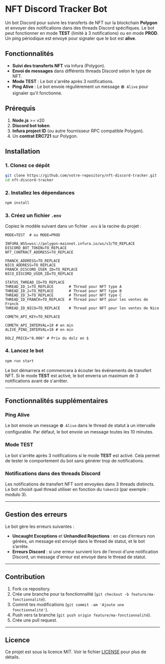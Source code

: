 # NFT Discord Tracker Bot

Un bot Discord pour suivre les transferts de NFT sur la blockchain **Polygon** et envoyer des notifications dans des threads Discord spécifiques. Le bot peut fonctionner en mode **TEST** (limité à 3 notifications) ou en mode **PROD**. Un ping périodique est envoyé pour signaler que le bot est **alive**.

## Fonctionnalités

- **Suivi des transferts NFT** via Infura (Polygon).
- **Envoi de messages** dans différents threads Discord selon le type de NFT.
- **Mode TEST** : Le bot s'arrête après 3 notifications.
- **Ping Alive** : Le bot envoie régulièrement un message `🟢 Alive` pour signaler qu’il fonctionne.

## Prérequis

1. **Node.js** >= v20
2. **Discord bot token**.
3. **Infura project ID** (ou autre fournisseur RPC compatible Polygon).
4. Un **contrat ERC721** sur Polygon.

## Installation

### 1. Clonez ce dépôt

```bash
git clone https://github.com/votre-repository/nft-discord-tracker.git
cd nft-discord-tracker
````

### 2. Installez les dépendances

```bash
npm install
```

### 3. Créez un fichier `.env`

Copiez le modèle suivant dans un fichier `.env` à la racine du projet :

```env
MODE=TEST  # ou MODE=PROD

INFURA_WSS=wss://polygon-mainnet.infura.io/ws/v3/TO_REPLACE
DISCORD_BOT_TOKEN=TO_REPLACE
NFT_CONTRACT_ADDRESS=TO_REPLACE

FRANCK_ADDRESS=TO_REPLACE
NICO_ADDRESS=TO_REPLACE
FRANCK_DISCORD_USER_ID=TO_REPLACE
NICO_DISCORD_USER_ID=TO_REPLACE

STATUS_THREAD_ID=TO_REPLACE
THREAD_ID_1=TO_REPLACE       # Thread pour NFT type A
THREAD_ID_2=TO_REPLACE       # Thread pour NFT type B
THREAD_ID_3=TO_REPLACE       # Thread pour NFT type C
THREAD_ID_FRANCK=TO_REPLACE  # Thread pour NFT pour les ventes de Franck
THREAD_ID_NICO=TO_REPLACE    # Thread pour NFT pour les ventes de Nico

COMETH_API_KEY=TO_REPLACE

COMETH_API_INTERVAL=10 # en min
ALIVE_PING_INTERVAL=10 # en min

DOLZ_PRICE="0.006" # Prix du dolz en $
```

### 4. Lancez le bot

```bash
npm run start
```

Le bot démarrera et commencera à écouter les événements de transfert NFT. Si le mode **TEST** est activé, le bot enverra un maximum de 3 notifications avant de s'arrêter.

---

## Fonctionnalités supplémentaires

### **Ping Alive**

Le bot envoie un message `🟢 Alive` dans le thread de statut à un intervalle configurable. Par défaut, le bot envoie un message toutes les 10 minutes.

### **Mode TEST**

Le bot s'arrête après 3 notifications si le mode **TEST** est activé. Cela permet de tester le comportement du bot sans générer trop de notifications.

### **Notifications dans des threads Discord**

Les notifications de transfert NFT sont envoyées dans 3 threads distincts. Le bot choisit quel thread utiliser en fonction du `tokenId` (par exemple : modulo 3).

---

## Gestion des erreurs

Le bot gère les erreurs suivantes :

* **Uncaught Exceptions** et **Unhandled Rejections** : en cas d’erreurs non gérées, un message est envoyé dans le thread de statut, et le bot s’arrête.
* **Erreurs Discord** : si une erreur survient lors de l'envoi d'une notification Discord, un message d'erreur est envoyé dans le thread de statut.

---

## Contribution

1. Fork ce repository.
2. Crée une branche pour ta fonctionnalité (`git checkout -b feature/ma-fonctionnalité`).
3. Commit tes modifications (`git commit -am 'Ajoute une fonctionnalité'`).
4. Push vers ta branche (`git push origin feature/ma-fonctionnalité`).
5. Crée une pull request.

---

## Licence

Ce projet est sous la licence MIT. Voir le fichier [LICENSE](LICENSE) pour plus de détails.